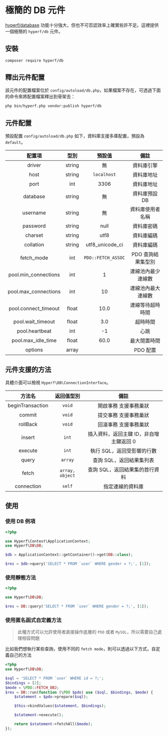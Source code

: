 # 極簡的 DB 元件

[hyperf/database](https://github.com/hyperf/database) 功能十分強大，但也不可否認效率上確實些許不足。這裡提供一個極簡的 `hyperf/db` 元件。

## 安裝

```bash
composer require hyperf/db
```

## 釋出元件配置

該元件的配置檔案位於 `config/autoload/db.php`，如果檔案不存在，可透過下面的命令來將配置檔案釋出到骨架去：

```bash
php bin/hyperf.php vendor:publish hyperf/db
```

## 元件配置

預設配置 `config/autoload/db.php` 如下，資料庫支援多庫配置，預設為 `default`。

|        配置項        |  型別  |       預設值       |               備註               |
|:--------------------:|:------:|:------------------:|:--------------------------------:|
|        driver        | string |         無         | 資料庫引擎  |
|         host         | string |    `localhost`     |            資料庫地址            |
|         port         |  int   |        3306        |            資料庫地址            |
|       database       | string |         無         |          資料庫預設 DB           |
|       username       | string |         無         |           資料庫使用者名稱           |
|       password       | string |        null        |            資料庫密碼            |
|       charset        | string |        utf8        |            資料庫編碼            |
|      collation       | string |  utf8_unicode_ci   |            資料庫編碼            |
|      fetch_mode      |  int   | `PDO::FETCH_ASSOC` |        PDO 查詢結果集型別        |
| pool.min_connections |  int   |         1          |        連線池內最少連線數        |
| pool.max_connections |  int   |         10         |        連線池內最大連線數        |
| pool.connect_timeout | float  |        10.0        |         連線等待超時時間         |
|  pool.wait_timeout   | float  |        3.0         |             超時時間             |
|    pool.heartbeat    |  int   |         -1         |               心跳               |
|  pool.max_idle_time  | float  |        60.0        |           最大閒置時間           |
|       options        | array  |                    |             PDO 配置             |

## 元件支援的方法

具體介面可以檢視 `Hyperf\DB\ConnectionInterface`。

|      方法名      |   返回值型別   |                  備註                   |
|:----------------:|:--------------:|:------------------------------------:|
| beginTransaction |     `void`     |          開啟事務 支援事務巢狀          |
|      commit      |     `void`     |          提交事務 支援事務巢狀          |
|     rollBack     |     `void`     |          回滾事務 支援事務巢狀          |
|      insert      |     `int`      | 插入資料，返回主鍵 ID，非自增主鍵返回 0   |
|     execute      |     `int`      |       執行 SQL，返回受影響的行數        |
|      query       |    `array`     |        查詢 SQL，返回結果集列表         |
|      fetch       | `array, object`|     查詢 SQL，返回結果集的首行資料       |
|      connection  |     `self`     |           指定連線的資料庫             |

## 使用

### 使用 DB 例項

```php
<?php

use Hyperf\Context\ApplicationContext;
use Hyperf\DB\DB;

$db = ApplicationContext::getContainer()->get(DB::class);

$res = $db->query('SELECT * FROM `user` WHERE gender = ?;', [1]);

```

### 使用靜態方法

```php
<?php

use Hyperf\DB\DB;

$res = DB::query('SELECT * FROM `user` WHERE gender = ?;', [1]);

```

### 使用匿名函式自定義方法

> 此種方式可以允許使用者直接操作底層的 `PDO` 或者 `MySQL`，所以需要自己處理相容問題

比如我們想執行某些查詢，使用不同的 `fetch mode`，則可以透過以下方式，自定義自己的方法

```php
<?php
use Hyperf\DB\DB;

$sql = 'SELECT * FROM `user` WHERE id = ?;';
$bindings = [2];
$mode = \PDO::FETCH_OBJ;
$res = DB::run(function (\PDO $pdo) use ($sql, $bindings, $mode) {
    $statement = $pdo->prepare($sql);

    $this->bindValues($statement, $bindings);

    $statement->execute();

    return $statement->fetchAll($mode);
});
```
